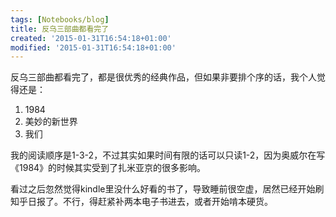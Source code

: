 ```yaml
---
tags: [Notebooks/blog]
title: 反乌三部曲都看完了
created: '2015-01-31T16:54:18+01:00'
modified: '2015-01-31T16:54:18+01:00'
---
```


反乌三部曲都看完了，都是很优秀的经典作品，但如果非要排个序的话，我个人觉得还是：

1. 1984
2. 美妙的新世界
3. 我们

我的阅读顺序是1-3-2，不过其实如果时间有限的话可以只读1-2，因为奥威尔在写《1984》的时候其实受到了扎米亚京的很多影响。

看过之后忽然觉得kindle里没什么好看的书了，导致睡前很空虚，居然已经开始刷知乎日报了。不行，得赶紧补两本电子书进去，或者开始啃本硬货。